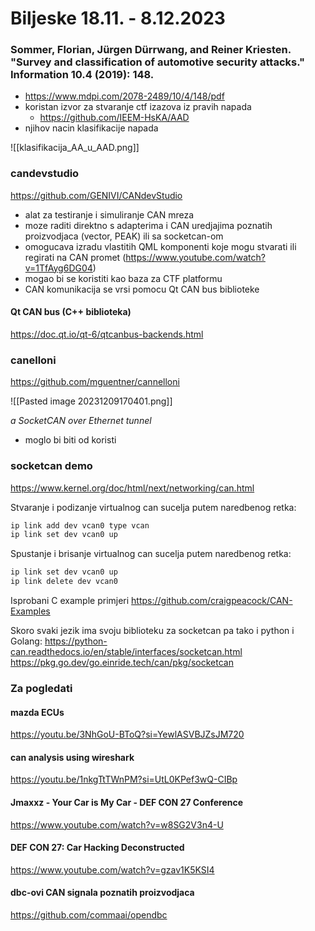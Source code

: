 # Biljeske 18.11. - 8.12.2023

### Sommer, Florian, Jürgen Dürrwang, and Reiner Kriesten. "Survey and classification of automotive security attacks." Information 10.4 (2019): 148.

- https://www.mdpi.com/2078-2489/10/4/148/pdf
- koristan izvor za stvaranje ctf izazova iz pravih napada
	- https://github.com/IEEM-HsKA/AAD
- njihov nacin klasifikacije napada

![[klasifikacija_AA_u_AAD.png]]

### candevstudio
https://github.com/GENIVI/CANdevStudio

- alat za testiranje i simuliranje CAN mreza
- moze raditi direktno s adapterima i CAN uredjajima poznatih proizvodjaca (vector, PEAK) ili sa socketcan-om
- omogucava izradu vlastitih QML komponenti koje mogu stvarati ili regirati na CAN promet (https://www.youtube.com/watch?v=1TfAyg6DG04)
- mogao bi se koristiti kao baza za CTF platformu
- CAN komunikacija se vrsi pomocu Qt CAN bus biblioteke

#### Qt CAN bus (C++ biblioteka)
https://doc.qt.io/qt-6/qtcanbus-backends.html

### canelloni
https://github.com/mguentner/cannelloni

![[Pasted image 20231209170401.png]]

_a SocketCAN over Ethernet tunnel_

- moglo bi biti od koristi

### socketcan demo
https://www.kernel.org/doc/html/next/networking/can.html

Stvaranje i podizanje virtualnog can sucelja putem naredbenog retka:
```bash
ip link add dev vcan0 type vcan
ip link set dev vcan0 up
```

Spustanje i brisanje virtualnog can sucelja putem naredbenog retka:
```bash
ip link set dev vcan0 up
ip link delete dev vcan0
```

Isprobani C example primjeri
https://github.com/craigpeacock/CAN-Examples

Skoro svaki jezik ima svoju biblioteku za socketcan pa tako i python i Golang:
https://python-can.readthedocs.io/en/stable/interfaces/socketcan.html
https://pkg.go.dev/go.einride.tech/can/pkg/socketcan

### Za pogledati
#### mazda ECUs
https://youtu.be/3NhGoU-BToQ?si=YewlASVBJZsJM720
#### can analysis using wireshark
https://youtu.be/1nkgTtTWnPM?si=UtL0KPef3wQ-CIBp
#### Jmaxxz - Your Car is My Car - DEF CON 27 Conference 
https://www.youtube.com/watch?v=w8SG2V3n4-U
#### DEF CON 27: Car Hacking Deconstructed
https://www.youtube.com/watch?v=gzav1K5KSI4
#### dbc-ovi CAN signala poznatih proizvodjaca
https://github.com/commaai/opendbc

